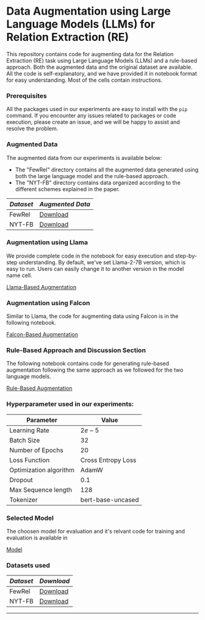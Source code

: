 
# Data Augmentation using Large Language Models (LLMs) for Relation Extraction (RE)

This repository contains code for augmenting data for the Relation Extraction (RE) task using Large Language Models (LLMs) and a rule-based approach. Both the augmented data and the original dataset are available.
All the code is self-explanatory, and we have provided it in notebook format for easy understanding. Most of the cells contain instructions.

### Prerequisites

All the packages used in our experiments are easy to install with the `pip` command. If you encounter any issues related to packages or code execution, please create an issue, and we will be happy to assist and resolve the problem.


### Augmented Data

The augmented data from our experiments is available below:
- The "FewRel" directory contains all the augmented data generated using both the large language model and the rule-based approach.
- The "NYT-FB" directory contains data organized according to the different schemes explained in the paper.


| *Dataset*   | *Augmented Data*  |
|-------------|-----------|
|FewRel|[Download](augmented_data/FewRel/)|
|NYT-FB|[Download](augmented_data/NYT/)|

### Augmentation using Llama

We provide complete code in the notebook for easy execution and step-by-step understanding. By default, we've set Llama-2-7B version, which is easy to run. Users can easily change it to another version in the model name cell.

[Llama-Based Augmentation](promptllama.ipynb)

### Augmentation using Falcon

Similar to Llama, the code for augmenting data using Falcon is in the following notebook.

[Falcon-Based Augmentation](falconprompt.ipynb)

### Rule-Based Approach and Discussion Section

The following notebook contains code for generating rule-based augmentation following the same approach as we followed for the two language models.

[Rule-Based Augmentation](ruelbasedDA.ipynb)

### Hyperparameter used in our experiments:
| Parameter               | Value              |
|-------------------------|--------------------|
| Learning Rate           | $2e-5$             |
| Batch Size              | 32                 |
| Number of Epochs        | 20                 |
| Loss Function           | Cross Entropy Loss|
| Optimization algorithm  | AdamW              |
| Dropout                 | 0.1                |
| Max Sequence length     | 128                |
| Tokenizer               | bert-base-uncased  |


### Selected Model 
The choosen model for evaluation and it's relvant code for training and evaluation is available in 

[Model](Utility.py)

### Datasets used

| *Dataset*   | *Download*  |
|-------------|-----------|
|FewRel|[Download](https://www.zhuhao.me/fewrel/)|
|NYT-FB|[Download](http://iesl.cs.umass.edu/riedel/ecml/)|

<hr>
